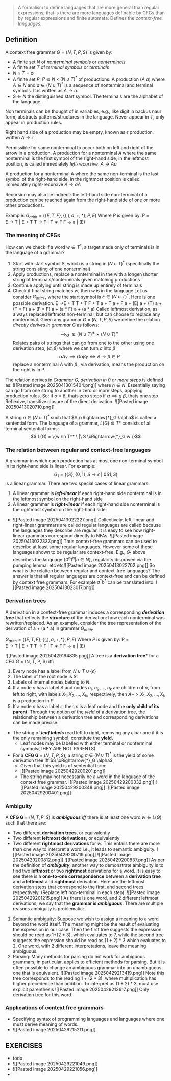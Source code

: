 > A formalism to define languages that are more general than regular expressions; that is there are more languages definable by CFGs than by regular expressions and finite automata. Defines the *context-free languages*.

## Definition
A context free grammar $G = (N, T, P, S)$ is given by:
- A finite set $N$ of *nonterminal symbols* or *nonterminals*
- A finite set $T$ of *terminal symbols* or *terminals*
- $N \cap T = \emptyset$
- A finite set $P$, $P \Subset N \times (N \cup T)^*$  of productions. A production ($A$ $a$) where $A \in N$ and $a \in (N \cup T)^*$ is a sequence of nonterminal and terminal symbols. It is written as $A → a$.
- $S \in N$ the distinguished start symbol. 
The terminals are the alphabet of the language. 

Non terminals can be thought of in variables, e.g., like digit in backus naur form, abstracts patterns/structures in the language. Never appear in $T$, only appear in production rules. 

Right hand side of a production may be empty, known as $\epsilon$ production, written $A →\epsilon$ 

Permissible for same nonterminal to occur both on left and right of the arrow in a production. A production for a nonterminal $A$ where the same nonterminal is the first symbol of the right-hand side, in the leftmost position, is called immediately *left-recursive*. $A → Aa$ 

A production for a nonterminal A where the same non-terminal is the last symbol of the right-hand side, in the rightmost position is called immediately right-recursive $A → aA$ 

Recursion may also be indirect: the left-hand side non-terminal of a production can be reached again from the right-hand side of one or more other productions.

Example: 
$G_{arith} = (\{E, T, F\}, \{(,), a, +, *\}, P, E)$
Where $P$ is given by: 
	P =  
	E → T | E + T 
	T → F | T ∗ F 
	F → a | (E)
### The meaning of CFGs
How can we check if a word $w \in T^*$, a target made only of terminals is in the language of a grammar?
1. Start with start symbol S, which is a string in $(N \cup T)^*$ (specifically the string consisting of one nonterminal)
2. Apply productions, replace a nonterminal in the with a longer/shorter string of terminals/nonterminals given matching productions
3. Continue applying until string is made up entirely of terminals
4. Check if final string matches $w$, then $w$ is in the language
Let us consider $G_{arith}$ , where the start symbol is $E \in (N \cup T)^*$. Here is one possible derivation. 
	 E ->E + T 
		T + T
		F + T
		a + T
		a + F
		a + (E)
		a + (T)
		a + (T * F)
		a + (F * F)
		a + (a * F)
		a + (a * a)
Called leftmost derivation, as always replaced leftmost non-terminal, but can choose to replace any nonterminal. 
Given any grammar $G$ = $(N,T,P,S)$ we define the relation *directly derives in grammar G* as follows: $$\implies_G \ \Subset (N ∪ T)^∗ \ × \  (N ∪ T)^∗$$Relates pairs of strings that can go from one to the other using one derivation step, $(α,β)$ where we can turn $a$ into $\beta$  $$αAγ \implies G αβγ \iff A → β ∈ P$$ replace a nonterminal $A$ with $\beta$ , via derivation, means the production on the right is in P.

The relation derives in *Grammar G, derivation in 0 or more steps* is defined as:
![[Pasted image 20250413015404.png]]
where $n \in N$. Essentially saying can go from one string to another in zero or more steps, applying production rules. 
So: 
	if $\alpha$ = $\beta$, thats zero steps
	if $\alpha \implies g \ \beta$, thats one step
Reflexive, transitive closure of the direct derivation.
![[Pasted image 20250413020710.png]]

A string $a \in (N \cup T)^*$ such that $S \xRightarrow{*}_G \alpha$ is called a sentential form. The language of a grammar, $L(G) \Subset T*$ consists of all terminal sentential forms: 
$$ L(G) = \{w \in T^* \ |\ S \xRightarrow{*}_G w
\}$$
### The relation between regular and context-free languages
A grammar in which each production has at most one non-terminal symbol in its right-hand side is linear. For example: 
$$G_1 = (\{S\}, \{0,1\}, {S → \epsilon \ | \ 0S1}, S)$$
is a linear grammar. There are two special cases of linear grammars:
1.  A linear grammar is ***left-linear*** if each right-hand side nonterminal is in the leftmost symbol on the right-hand side
2. A linear grammar is ***right-linear*** if each right-hand side nonterminal is the rightmost symbol on the right-hand side:
- ![[Pasted image 20250413022227.png]]
Collectively, left-linear and right-linear grammars are called regular languages are called because the languages they describe are regular. It is easy to see how right-linear grammars correspond directly to NFAs.
![[Pasted image 20250413022337.png]]
Thus context-free grammars can be used to describe at least some regular languages. However some of these languages shown to be regular are context-free. E.g., $G_1$ above describes the language $\{0^n1^n | n \in N\}$, regularity disproven via the pumping lemma. 
etc etc![[Pasted image 20250413022702.png]]
So what is the relation between regular and context-free languages? The answer is that all regular languages are context-free and can be defined by context free grammars. For example $a^*b^*$  can be translated into:
![[Pasted image 20250413023017.png]]

### Derivation trees
A derivation in a context-free grammar induces a corresponding ***derivation tree*** that reflects the **structure** of the derivation: how each nonterminal was rewritten/replaced. As an example, consider the tree representation of the derivation of a + (a * a) in grammar $G_{arith}$.

$G_{arith} = (\{E, T, F\}, \{(,), a, +, *\}, P, E)$
Where $P$ is given by: 
	P =  
	E → T | E + T 
	T → F | T ∗ F 
	F → a | (E)
	
![[Pasted image 20250429194835.png]]
A tree is a **derivation tree*** for a CFG G = (N, T, P, S) iff: 
1. Every node has a label from $N \cup T \cup \{\epsilon\}$ 
2. The label of the root node is $S$.
3. Labels of internal nodes belong to $N$.
4. If a node $n$ has a label $A$ and nodes $n_1, n_2,...,n_k$ are children of $n$, from left to right, with labels $X_1, X_2,...,X_k$, respectively, then $A -> X_1, X_2,...,X_k$ is a production in $P$ 
5. If a node $n$ has a label $\epsilon$, then $n$ is a leaf node and the **only child of its parent**.
Through the notion of the *yield* of a derivation tree, the relationship between a derivation tree and corresponding derivations can be made precise:
- The string of ***leaf labels*** read left to right, removing any $\epsilon$ bar one if it is the only remaining symbol, constitute the **yield.**
	- Leaf nodes may be labelled with either terminal or nonterminal symbols(THEY ARE NOT PARENTS)
- For a **CFG G** = $(N, T, P, S)$, a string $a \in (N \cup T)^*$ is the yield of some derivation tree iff $S \xRightarrow{*}_G \alpha$
	- Given that this yield is of sentential form:
	- ![[Pasted image 20250429200201.png]]
	- The string may not necessarily be a word in the language of the context free grammar. 
![[Pasted image 20250429200332.png]]
![[Pasted image 20250429200348.png]]
![[Pasted image 20250429200401.png]]

### Ambiguity
A **CFG G** = $(N, T, P, S)$ is ***ambiguous*** *iff* there is at least one word $w \in L(G)$ such that there are:
- Two different **derivation trees**, or equivalently
- Two different **leftmost derivations,** or equivalently
- Two different **rightmost derivations**
for $w$. This entails there are more than one way to interpret a word i.e., it leads to semantic ambiguity.
![[Pasted image 20250429200719.png]]
![[Pasted image 20250429200812.png]]
![[Pasted image 20250429200837.png]]
As per the definition of ***ambiguity***, another way to demonstrate ambiguity is to find two **leftmost** or two **rightmost** derivations for a word. It is easy to see there is a **one-to-one correspondence** between a **derivation tree** and a **leftmost** and **rightmost** derivation. Here are the leftmost derivation steps that correspond to the first, and second trees respectively. (Replace left non-terminal in each step).
![[Pasted image 20250429201215.png]]
As there is one word, and 2 different leftmost derivations, we say that the **grammar is *ambiguous***.
There are multiple reasons ambiguity is problematic:
1. Semantic ambiguity: Suppose we wish to assign a meaning to a word beyond the word itself. The meaning might be the result of evaluating the expression in our case. Then the first tree suggests the expression should be read as 1+(2 * 3), which evaluates to 7, while the second tree suggests the expression should be read as (1 + 2) * 3 which evaluates to 2. One word, with 2 different interpretations, leave the meaning ambiguous.
2. Parsing: Many methods for parsing do not work for ambiguous grammars, in particular, applies to efficient methods for parsing. But it is often possible to change an ambiguous grammar into an unambiguous one that is equivalent.
	 ![[Pasted image 20250429213419.png]]
	Note this tree corresponds to the reading 1 + (2 * 3), where multiplication has higher precedence than addition.
	To interpret as (1 + 2) * 3, must use explicit parenthesis
	![[Pasted image 20250429213617.png]]
	Only derivation tree for this word.

### Applications of context free grammars
- Specifying syntax of programming languages and languages where one must derive meaning of words.
- ![[Pasted image 20250429215211.png]]

## EXERCISES
- todo
- ![[Pasted image 20250429221049.png]]
- ![[Pasted image 20250429221056.png]]
- 